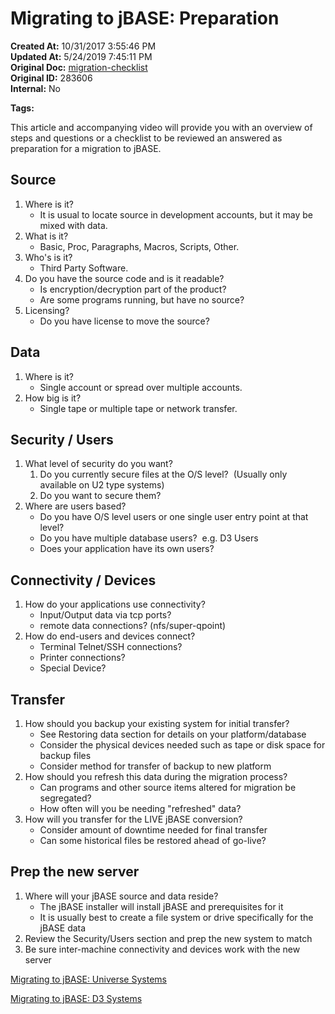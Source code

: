 # Migrating to jBASE: Preparation

**Created At:** 10/31/2017 3:55:46 PM  
**Updated At:** 5/24/2019 7:45:11 PM  
**Original Doc:** [migration-checklist](https://docs.jbase.com/34463-mv-migration-station/migration-checklist)  
**Original ID:** 283606  
**Internal:** No  

**Tags:**
<badge text='conversion' vertical='middle' />
<badge text='converting from universe' vertical='middle' />
<badge text='converting from d3' vertical='middle' />
<badge text='jbase conversion' vertical='middle' />



This article and accompanying video will provide you with an overview of steps and questions or a checklist to be reviewed an answered as preparation for a migration to jBASE.



## Source

1. Where is it?
    - It is usual to locate source in development accounts, but it may be mixed with data.
2. What is it?
    - Basic, Proc, Paragraphs, Macros, Scripts, Other.
3. Who's is it?
    - Third Party Software.
4. Do you have the source code and is it readable?
    - Is encryption/decryption part of the product?
    - Are some programs running, but have no source?
5. Licensing?
    - Do you have license to move the source?




## Data 

1. Where is it?
    - Single account or spread over multiple accounts.
2. How big is it?
    - Single tape or multiple tape or network transfer.




## Security / Users

1. What level of security do you want?
    1. Do you currently secure files at the O/S level?  (Usually only available on U2 type systems)
    2. Do you want to secure them?
2. Where are users based?
    - Do you have O/S level users or one single user entry point at that level?
    - Do you have multiple database users?  e.g. D3 Users
    - Does your application have its own users?




## Connectivity / Devices

1. How do your applications use connectivity?
    - Input/Output data via tcp ports?
    - remote data connections? (nfs/super-qpoint)
2. How do end-users and devices connect?
    - Terminal Telnet/SSH connections?
    - Printer connections?
    - Special Device?




## Transfer

1. How should you backup your existing system for initial transfer?
    - See Restoring data section for details on your platform/database
    - Consider the physical devices needed such as tape or disk space for backup files
    - Consider method for transfer of backup to new platform
2. How should you refresh this data during the migration process?
    - Can programs and other source items altered for migration be segregated?
    - How often will you be needing "refreshed" data?
3. How will you transfer for the LIVE jBASE conversion?
    - Consider amount of downtime needed for final transfer
    - Can some historical files be restored ahead of go-live?




## Prep the new server

1. Where will your jBASE source and data reside?
    - The jBASE installer will install jBASE and prerequisites for it
    - It is usually best to create a file system or drive specifically for the jBASE data
2. Review the Security/Users section and prep the new system to match
3. Be sure inter-machine connectivity and devices work with the new server




[Migrating to jBASE: Universe Systems](./../migrating-to-jbase-universe-systems)

[Migrating to jBASE: D3 Systems](./../migrating-to-jbase-d3-systems)
